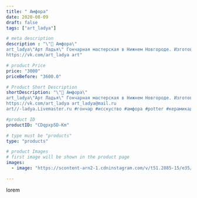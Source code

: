 ```yaml
---
title: " Амфора"
date: 2020-08-09
draft: false
tags: ["art_ladya"]

# meta description
description : "\"🏺 Амфора\" 
art_ladya\"Арт Ладья\" Гончарная мастерская в Нижнем Новгороде. Изготовление керамики и мастер//-классы по обучению. 
https://vk.com/art_ladya art"

# product Price
price: "3000"
priceBefore: "3600.0"

# Product Short Description
shortDescription: "\"🏺 Амфора\" 
art_ladya\"Арт Ладья\" Гончарная мастерская в Нижнем Новгороде. Изготовление керамики и мастер//-классы по обучению. 
https://vk.com/art_ladya art_ladya@mail.ru 
art//-ladya.Livemaster.ru #гончар #исскуство #амфора #potter #керамикадляинтерьера #керамикаручнаяработа #керамиканазаказ #handmade #ancientceramics #керамика #эксклюзивнаякерамика #greece #painter #dishes #decor #ceramicar #nntoday #claygoods #restaurant #earthenware #ceramic #design #antiquity #античнаякерамика #ceramicart #exclusive #античность #clay #авторскаякерамика #amphora"

#product ID
productID: "CDqpxp5D-Km"

# type must be "products"
type: "products"

# product Images
# first image will be shown in the product page
images:
  - image: "https://scontent-arn2-1.cdninstagram.com/v/t51.2885-15/e35/117216907_114759730169970_4131761606232351930_n.jpg?se=7&tp=1&_nc_ht=scontent-arn2-1.cdninstagram.com&_nc_cat=106&_nc_ohc=PKqr84qD85sAX8mnwdf&ccb=7-4&oh=fdbcd0312438f11945b04ae1096c7c05&oe=60865B5C&_nc_sid=86f79a&ig_cache_key=MjM3MTg5MTg4NTkwNjA1OTk0Mg%3D%3D.2-ccb7-4"

---
```

lorem
